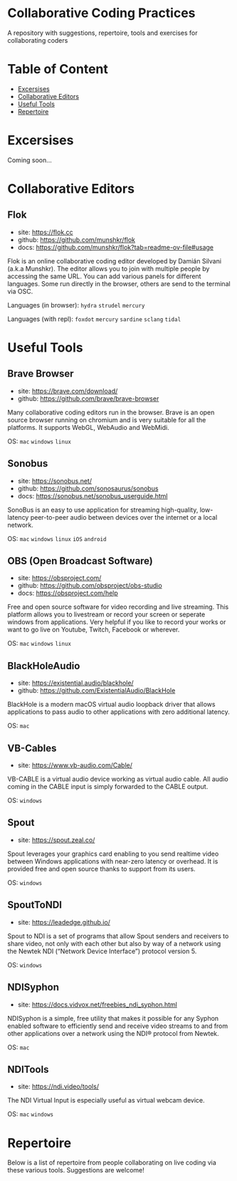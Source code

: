 # Collaborative Coding Practices

A repository with suggestions, repertoire, tools and exercises for collaborating coders

# Table of Content

- [Excersises](#excersises)
- [Collaborative Editors](#collaborative-editors)
- [Useful Tools](#useful-tools)
- [Repertoire](#repertoire)

# Excersises

Coming soon...

# Collaborative Editors

## Flok

- site: https://flok.cc
- github: https://github.com/munshkr/flok
- docs: https://github.com/munshkr/flok?tab=readme-ov-file#usage

Flok is an online collaborative coding editor developed by Damián Silvani (a.k.a Munshkr). The editor allows you to join with multiple people by accessing the same URL. You can add various panels for different languages. Some run directly in the browser, others are send to the terminal via OSC.

Languages (in browser): `hydra` `strudel` `mercury`

Languages (with repl): `foxdot` `mercury` `sardine` `sclang` `tidal`

# Useful Tools

## Brave Browser

- site: https://brave.com/download/
- github: https://github.com/brave/brave-browser
	
Many collaborative coding editors run in the browser. Brave is an open source browser running on chromium and is very suitable for all the platforms. It supports WebGL, WebAudio and WebMidi.

OS: `mac` `windows` `linux`

## Sonobus

- site: https://sonobus.net/
- github: https://github.com/sonosaurus/sonobus
- docs: https://sonobus.net/sonobus_userguide.html

SonoBus is an easy to use application for streaming high-quality, low-latency peer-to-peer audio between devices over the internet or a local network. 

OS: `mac` `windows` `linux` `iOS` `android`

## OBS (Open Broadcast Software)

- site: https://obsproject.com/
- github: https://github.com/obsproject/obs-studio
- docs: https://obsproject.com/help

Free and open source software for video recording and live streaming. This platform allows you to livestream or record your screen or seperate windows from applications. Very helpful if you like to record your works or want to go live on Youtube, Twitch, Facebook or wherever.

OS: `mac` `windows` `linux`

## BlackHoleAudio

- site: https://existential.audio/blackhole/
- github: https://github.com/ExistentialAudio/BlackHole

BlackHole is a modern macOS virtual audio loopback driver that allows applications to pass audio to other applications with zero additional latency.

OS: `mac`

## VB-Cables

- site: https://www.vb-audio.com/Cable/

VB-CABLE is a virtual audio device working as virtual audio cable. All audio coming in the CABLE input is simply forwarded to the CABLE output.

OS: `windows`

## Spout

- site: https://spout.zeal.co/

Spout leverages your graphics card enabling to you send realtime video between Windows applications with near-zero latency or overhead. It is provided free and open source thanks to support from its users.

OS: `windows`

## SpoutToNDI

- site: https://leadedge.github.io/

Spout to NDI is a set of programs that allow Spout senders and receivers to share video, not only with each other but also by way of a network using the Newtek NDI (“Network Device Interface”) protocol version 5.

OS: `windows`

## NDISyphon

- site: https://docs.vidvox.net/freebies_ndi_syphon.html

NDISyphon is a simple, free utility that makes it possible for any Syphon enabled software to efficiently send and receive video streams to and from other applications over a network using the NDI® protocol from Newtek.

OS: `mac`

## NDITools

- site: https://ndi.video/tools/

The NDI Virtual Input is especially useful as virtual webcam device.

OS: `mac` `windows`

# Repertoire

Below is a list of repertoire from people collaborating on live coding via these various tools. Suggestions are welcome!

